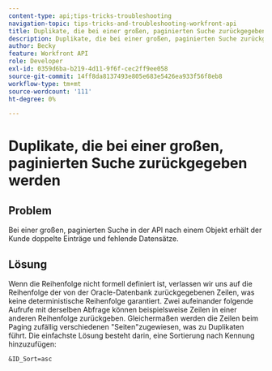 ```yaml
---
content-type: api;tips-tricks-troubleshooting
navigation-topic: tips-tricks-and-troubleshooting-workfront-api
title: Duplikate, die bei einer großen, paginierten Suche zurückgegeben werden
description: Duplikate, die bei einer großen, paginierten Suche zurückgegeben werden
author: Becky
feature: Workfront API
role: Developer
exl-id: 0359d6ba-b219-4d11-9f6f-cec2ff9ee058
source-git-commit: 14ff8da8137493e805e683e5426ea933f56f8eb8
workflow-type: tm+mt
source-wordcount: '111'
ht-degree: 0%

---
```



# Duplikate, die bei einer großen, paginierten Suche zurückgegeben werden

## Problem

Bei einer großen, paginierten Suche in der API nach einem Objekt erhält der Kunde doppelte Einträge und fehlende Datensätze.

## Lösung

Wenn die Reihenfolge nicht formell definiert ist, verlassen wir uns auf die Reihenfolge der von der Oracle-Datenbank zurückgegebenen Zeilen, was keine deterministische Reihenfolge garantiert. Zwei aufeinander folgende Aufrufe mit derselben Abfrage können beispielsweise Zeilen in einer anderen Reihenfolge zurückgeben. Gleichermaßen werden die Zeilen beim Paging zufällig verschiedenen &quot;Seiten&quot;zugewiesen, was zu Duplikaten führt. Die einfachste Lösung besteht darin, eine Sortierung nach Kennung hinzuzufügen:

```
&ID_Sort=asc
```

